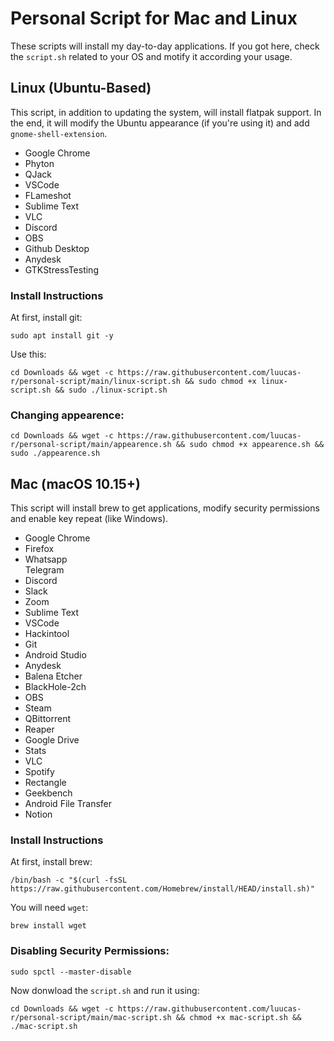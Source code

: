 # Personal Script for Mac and Linux

These scripts will install my day-to-day applications. If you got here, check the `script.sh` related to your OS and motify it according your usage.


## Linux (Ubuntu-Based)

This script, in addition to updating the system, will install flatpak support. In the end, it will modify the Ubuntu appearance (if you're using it) and add `gnome-shell-extension`.

<ul style="list-style-type:disc;">
  <li>Google Chrome</li>
  <li>Phyton</li>
  <li>QJack</li>
  <li>VSCode</li>
  <li>FLameshot</li>
  <li>Sublime Text</li>
  <li>VLC</li>
  <li>Discord</li>
  <li>OBS</li>
  <li>Github Desktop</li>
  <li>Anydesk</li>
  <li>GTKStressTesting</li>
</ul>

### Install Instructions

At first, install git:
```
sudo apt install git -y
```

Use this:
```
cd Downloads && wget -c https://raw.githubusercontent.com/luucas-r/personal-script/main/linux-script.sh && sudo chmod +x linux-script.sh && sudo ./linux-script.sh
```
### Changing appearence:
```
cd Downloads && wget -c https://raw.githubusercontent.com/luucas-r/personal-script/main/appearence.sh && sudo chmod +x appearence.sh && sudo ./appearence.sh
```
## Mac (macOS 10.15+)
This script will install brew to get applications, modify security permissions and enable key repeat (like Windows).

<ul style="list-style-type:disc;">
  <li>Google Chrome</li>
  <li>Firefox</li>
  <li>Whatsapp</li>
  <liv>Telegram</li>
  <li>Discord</li>
  <li>Slack</li>
  <li>Zoom</li>
  <li>Sublime Text</li>
  <li>VSCode</li>
  <li>Hackintool</li>
  <li>Git</li>
  <li>Android Studio</li>
  <li>Anydesk</li>
  <li>Balena Etcher</li>
  <li>BlackHole-2ch</li>
  <li>OBS</li>
  <li>Steam</li>
  <li>QBittorrent</li>
  <li>Reaper</li>
  <li>Google Drive</li>
  <li>Stats</li>
  <li>VLC</li>
  <li>Spotify</li>
  <li>Rectangle</li>
  <li>Geekbench</li>
  <li>Android File Transfer</li>
  <li>Notion</li>
</ul>  










### Install Instructions

At first, install brew:
```
/bin/bash -c "$(curl -fsSL https://raw.githubusercontent.com/Homebrew/install/HEAD/install.sh)"
```

You will need `wget`:
```
brew install wget
```
### Disabling Security Permissions:
```
sudo spctl --master-disable
```
Now donwload the `script.sh` and run it using:
```
cd Downloads && wget -c https://raw.githubusercontent.com/luucas-r/personal-script/main/mac-script.sh && chmod +x mac-script.sh && ./mac-script.sh
```


